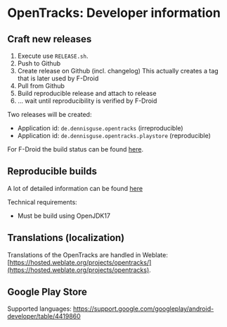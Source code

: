 # OpenTracks: Developer information

## Craft new releases

1. Execute use `RELEASE.sh`.
2. Push to Github
3. Create release on Github (incl. changelog)
   This actually creates a tag that is later used by F-Droid
4. Pull from Github
5. Build reproducible release and attach to release
6. ... wait until reproducibility is verified by F-Droid

Two releases will be created:
* Application id: `de.dennisguse.opentracks` (irreproducible)
* Application id: `de.dennisguse.opentracks.playstore` (reproducible)

For F-Droid the build status can be found [here](https://monitor.f-droid.org/builds/build).

## Reproducible builds

A lot of detailed information can be found [here](https://f-droid.org/docs/Reproducible_Builds/)

Technical requirements:
* Must be build using OpenJDK17

## Translations (localization)

Translations of the OpenTracks are handled in
Weblate: [https://hosted.weblate.org/projects/opentracks/](https://hosted.weblate.org/projects/opentracks).

## Google Play Store
Supported languages: https://support.google.com/googleplay/android-developer/table/4419860